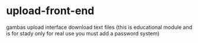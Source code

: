 # upload-front-end
gambas upload interface download text files
(this is educational module and is for stady only for real use you must add a password system)
